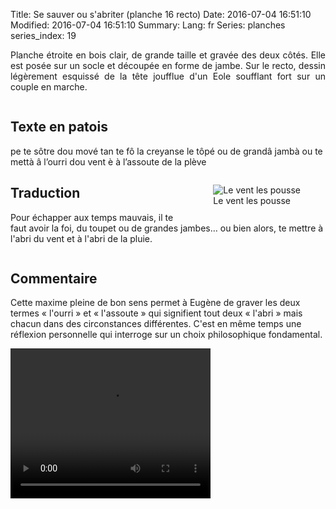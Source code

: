 Title: Se sauver ou s'abriter (planche 16 recto)
Date: 2016-07-04 16:51:10
Modified: 2016-07-04 16:51:10
Summary: 
Lang: fr
Series: planches
series_index: 19

<p style="text-align:justify;">Planche étroite en bois clair, de
grande taille et gravée des deux côtés. Elle est posée sur un socle et
découpée en forme de jambe. Sur le recto, dessin légèrement esquissé
de la tête joufflue d'un Eole soufflant fort sur un couple en
marche.</p>

<div style="display: table; clear: both;"></div>

<figure class="image-block" style="float: left;"> 
<img alt="" src="{static}/images/planche_16_recto.png"> 
<figcaption style="max-width: 204px"></figcaption> 
</figure>

## Texte en patois

pe te sôtre dou mové tan te fô la creyanse le tôpé ou de grandâ jambà ou te mettà â l’ourri dou vent è à l’assoute de la plève

<figure class="image-block" style="float: right;">
  <img alt="Le vent les pousse" src="{static}/images/planche_16_recto_detail_dessin.png">
  <figcaption style="max-width: 300px">Le vent les pousse</figcaption>
</figure>

## Traduction

Pour échapper aux temps mauvais, il te faut avoir la foi, du toupet ou
de grandes jambes… ou bien alors, te mettre à l'abri du vent et à
l'abri de la pluie.

<div style="display: table; clear: both;"></div>

## Commentaire

Cette maxime pleine de bon sens permet à Eugène de graver les deux termes « l'ourri » et « l'assoute » qui signifient tout deux « l'abri » mais chacun dans des circonstances différentes. C'est en même temps une réflexion personnelle qui interroge sur un choix philosophique fondamental.



<video width="320" height="240" controls>
  <source src="https://d1njpgd0ygatdn.cloudfront.net/video_16.mp4" type="video/mp4">
</video>
